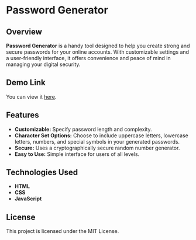 # Password Generator

## Overview
**Password Generator** is a handy tool designed to help you create strong and secure passwords for your online accounts. With customizable settings and a user-friendly interface, it offers convenience and peace of mind in managing your digital security.

## Demo Link
You can view it [here](https://password-generator8.vercel.app/).

## Features
- **Customizable:** Specify password length and complexity.
- **Character Set Options:** Choose to include uppercase letters, lowercase letters, numbers, and special symbols in your generated passwords.
- **Secure:** Uses a cryptographically secure random number generator.
- **Easy to Use:** Simple interface for users of all levels.

## Technologies Used
- **HTML**
- **CSS**
- **JavaScript**

## License
This project is licensed under the MIT License.
